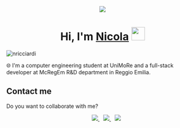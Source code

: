 <p align="center">
<img src="https://capsule-render.vercel.app/api?type=waving&color=auto&height=300&section=header&text=nricciardi&fontSize=90" />
</p>

<h1 align="center"> Hi, I'm <a href="https://nricciardi.github.io/">Nicola</a> <img src="https://media.giphy.com/media/hvRJCLFzcasrR4ia7z/giphy.gif" width="35"></h1>

<p align="left"> <img src="https://komarev.com/ghpvc/?username=nricciardi&label=Profile%20views&color=0e75b6&style=flat" alt="nricciardi" /> </p>

🌐 I'm a computer engineering student at UniMoRe and a full-stack developer at McRegEm R&D department in Reggio Emilia.



## Contact me

Do you want to collaborate with me?

<p align="center">

 <div align="center"  class="icons-social" style="margin-left: 10px;">
    <a style="margin-left: 10px;" target="_blank" href="https://nricciardi.github.io/">
        <img src="https://img.icons8.com/doodle/40/000000/internet--v3.png">
    </a>
    <a style="margin-left: 10px;"  target="_blank" href="https://it.linkedin.com/in/nicola-ricciardi-9982a1297">
        <img src="https://img.icons8.com/doodle/40/000000/linkedin--v2.png">
    </a>
    <a style="margin-left: 10px;" target="_blank" href="https://github.com/nricciardi">
        <img src="https://img.icons8.com/doodle/40/000000/github--v1.png">
    </a>
</div>

</p>